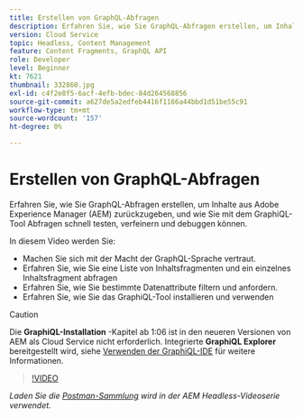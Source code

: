 ```yaml
---
title: Erstellen von GraphQL-Abfragen
description: Erfahren Sie, wie Sie GraphQL-Abfragen erstellen, um Inhalte aus Adobe Experience Manager (AEM) zurückzugeben, und wie Sie mit dem GraphiQL-Tool Abfragen schnell testen, verfeinern und debuggen können.
version: Cloud Service
topic: Headless, Content Management
feature: Content Fragments, GraphQL API
role: Developer
level: Beginner
kt: 7621
thumbnail: 332860.jpg
exl-id: c4f2e8f5-6acf-4efb-bdec-84d264568856
source-git-commit: a627de5a2edfeb4416f1166a44bbd1d51be55c91
workflow-type: tm+mt
source-wordcount: '157'
ht-degree: 0%

---
```


# Erstellen von GraphQL-Abfragen

Erfahren Sie, wie Sie GraphQL-Abfragen erstellen, um Inhalte aus Adobe Experience Manager (AEM) zurückzugeben, und wie Sie mit dem GraphiQL-Tool Abfragen schnell testen, verfeinern und debuggen können.

In diesem Video werden Sie:

+ Machen Sie sich mit der Macht der GraphQL-Sprache vertraut.
+ Erfahren Sie, wie Sie eine Liste von Inhaltsfragmenten und ein einzelnes Inhaltsfragment abfragen
+ Erfahren Sie, wie Sie bestimmte Datenattribute filtern und anfordern.
+ Erfahren Sie, wie Sie das GraphiQL-Tool installieren und verwenden

>[!CAUTION]
>
>Die **GraphiQL-Installation** -Kapitel ab 1:06 ist in den neueren Versionen von AEM als Cloud Service nicht erforderlich. Integrierte **GraphiQL Explorer** bereitgestellt wird, siehe [Verwenden der GraphiQL-IDE](https://experienceleague.adobe.com/docs/experience-manager-cloud-service/content/headless/graphql-api/graphiql-ide.html) für weitere Informationen.


>[!VIDEO](https://video.tv.adobe.com/v/332860/?quality=12&learn=on)

_Laden Sie die [Postman-Sammlung](./assets/aem-headless-video-series.postman_collection.json) wird in der AEM Headless-Videoserie verwendet._
